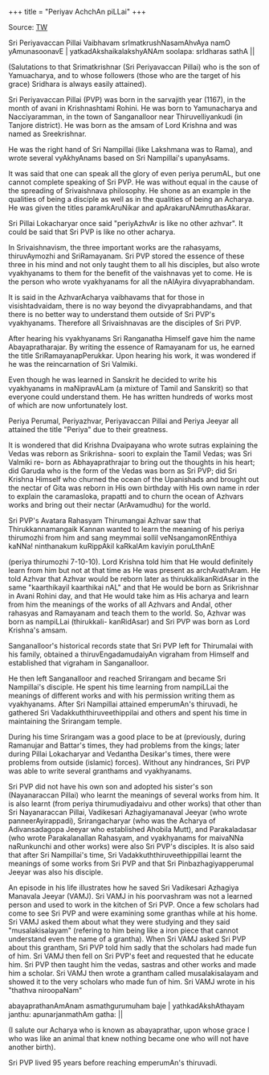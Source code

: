 +++
title = "Periyav AchchAn piLLai"
+++

Source: [TW](http://acharya.org/ac/spvp/pvpv.html)

Sri Periyavaccan Pillai Vaibhavam
srImatkrushNasamAhvAya namO yAmunasoonavE |
yatkadAkshaikalakshyANAm soolapa: srIdharas sathA ||

(Salutations to that Srimatkrishnar (Sri Periyavaccan Pillai) who is the son of Yamuacharya, and to whose followers (those who are the target of his grace) Sridhara is always easily attained).

Sri Periyavaccan Pillai (PVP) was born in the sarvajith year (1167), in the month of avani in Krishnashtami Rohini. He was born to Yamunacharya and Nacciyaramman, in the town of Sanganalloor near Thiruvelliyankudi (in Tanjore district). He was born as the amsam of Lord Krishna and was named as Sreekrishnar.

He was the right hand of Sri Nampillai (like Lakshmana was to Rama), and wrote several vyAkhyAnams based on Sri Nampillai's upanyAsams.

It was said that one can speak all the glory of even periya perumAL, but one cannot complete speaking of Sri PVP. He was without equal in the cause of the spreading of Srivaishnava philosophy. He shone as an example in the qualities of being a disciple as well as in the qualities of being an Acharya. He was given the titles paramkAruNikar and apArakaruNAmruthasAkarar.

Sri Pillai Lokacharyar once said "periyAzhvAr is like no other azhvar". It could be said that Sri PVP is like no other acharya.

In Srivaishnavism, the three important works are the rahasyams, thiruvAymozhi and SriRamayanam. Sri PVP stored the essence of these three in his mind and not only taught them to all his disciples, but also wrote vyakhyanams to them for the benefit of the vaishnavas yet to come. He is the person who wrote vyakhyanams for all the nAlAyira divyaprabhandam.

It is said in the AzhvarAcharya vaibhavams that for those in visishtadvaidam, there is no way beyond the divyaprabhandams, and that there is no better way to understand them outside of Sri PVP's vyakhyanams. Therefore all Srivaishnavas are the disciples of Sri PVP.

After hearing his vyakhyanams Sri Ranganatha Himself gave him the name Abayapratharajar. By writing the essence of Ramayanam for us, he earned the title SriRamayanapPerukkar. Upon hearing his work, it was wondered if he was the reincarnation of Sri Valmiki.

Even though he was learned in Sanskrit he decided to write his vyakhyanams in maNipravALam (a mixture of Tamil and Sanskrit) so that everyone could understand them. He has written hundreds of works most of which are now unfortunately lost.

Periya Perumal, Periyazhvar, Periyavaccan Pillai and Periya Jeeyar all attained the title "Periya" due to their greatness.

It is wondered that did Krishna Dvaipayana who wrote sutras explaining the Vedas was reborn as Srikrishna- soori to explain the Tamil Vedas; was Sri Valmiki re- born as Abhayaprathrajar to bring out the thoughts in his heart; did Garuda who is the form of the Vedas was born as Sri PVP; did Sri Krishna Himself who churned the ocean of the Upanishads and brought out the nectar of Gita was reborn in His own birthday with His own name in rder to explain the caramasloka, prapatti and to churn the ocean of Azhvars works and bring out their nectar (ArAvamudhu) for the world.

Sri PVP's Avatara Rahasyam
Thirumangai Azhvar saw that Thirukkannamangaik Kannan wanted to learn the meaning of his periya thirumozhi from him and sang
meymmai sollil veNsangamonREnthiya
kaNNa! ninthanakum kuRippAkil
kaRkalAm kaviyin poruLthAnE

(periya thirumozhi 7-10-10). Lord Krishna told him that He would definitely learn from him but not at that time as He was present as archAvathAram. He told Azhvar that Azhvar would be reborn later as thirukkalikanRidAsar in the same "kaarthikayil kaarthikai nAL" and that He would be born as Srikrishnar in Avani Rohini day, and that He would take him as His acharya and learn from him the meanings of the works of all Azhvars and Andal, other rahasyas and Ramayanam and teach them to the world. So, Azhvar was born as nampiLLai (thirukkali- kanRidAsar) and Sri PVP was born as Lord Krishna's amsam.

Sanganalloor's historical records state that Sri PVP left for Thirumalai with his family, obtained a thiruvEngadamudaiyAn vigraham from Himself and established that vigraham in Sanganalloor.

He then left Sanganalloor and reached Srirangam and became Sri Nampillai's disciple. He spent his time learning from nampiLLai the meanings of different works and with his permission writing them as vyakhyanams. After Sri Nampillai attained emperumAn's thiruvadi, he gathered Sri Vadakkuththiruveethippilai and others and spent his time in maintaining the Srirangam temple.

During his time Srirangam was a good place to be at (previously, during Ramanujar and Battar's times, they had problems from the kings; later during Pillai Lokacharyar and Vedantha Desikar's times, there were problems from outside (islamic) forces). Without any hindrances, Sri PVP was able to write several granthams and vyakhyanams.

Sri PVP did not have his own son and adopted his sister's son (Nayanaraccan Pillai) who learnt the meanings of several works from him. It is also learnt (from periya thirumudiyadaivu and other works) that other than Sri Nayanaraccan Pillai, Vadikesari Azhagiyamanaval Jeeyar (who wrote panneerAyirappadi), Srirangacharyar (who was the Acharya of Adivansadagopa Jeeyar who established Ahobila Mutt), and Parakaladasar (who wrote Parakalanallan Rahasyam, and vyakhyanams for maivaNNa naRunkunchi and other works) were also Sri PVP's disciples. It is also said that after Sri Nampillai's time, Sri Vadakkuththiruveethippillai learnt the meanings of some works from Sri PVP and that Sri Pinbazhagiyapperumal Jeeyar was also his disciple.

An episode in his life illustrates how he saved Sri Vadikesari Azhagiya Manavala Jeeyar (VAMJ). Sri VAMJ in his poorvashram was not a learned person and used to work in the kitchen of Sri PVP. Once a few scholars had come to see Sri PVP and were examining some granthas while at his home. Sri VAMJ asked them about what they were studying and they said "musalakisalayam" (refering to him being like a iron piece that cannot understand even the name of a grantha). When Sri VAMJ asked Sri PVP about this grantham, Sri PVP told him sadly that the scholars had made fun of him. Sri VAMJ then fell on Sri PVP's feet and requested that he educate him. Sri PVP then taught him the vedas, sastras and other works and made him a scholar. Sri VAMJ then wrote a grantham called musalakisalayam and showed it to the very scholars who made fun of him. Sri VAMJ wrote in his "thathva niroopaNam"

abayaprathanAmAnam asmathgurumuham baje |
yathkadAkshAthayam janthu: apunarjanmathAm gatha: ||

(I salute our Acharya who is known as abayaprathar, upon whose grace I who was like an animal that knew nothing became one who will not have another birth).

Sri PVP lived 95 years before reaching emperumAn's thiruvadi.